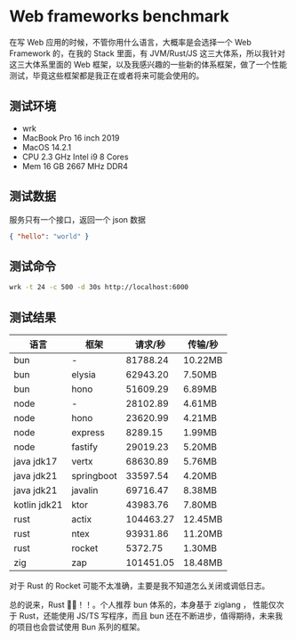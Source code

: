 # Web frameworks benchmark

在写 Web 应用的时候，不管你用什么语言，大概率是会选择一个 Web Framework 的，在我的 Stack 里面，有 JVM/Rust/JS 这三大体系，所以我针对这三大体系里面的 Web 框架，以及我感兴趣的一些新的体系框架，做了一个性能测试，毕竟这些框架都是我正在或者将来可能会使用的。

## 测试环境

* wrk
* MacBook Pro 16 inch 2019
* MacOS 14.2.1
* CPU 2.3 GHz Intel i9 8 Cores
* Mem 16 GB 2667 MHz DDR4

## 测试数据

服务只有一个接口，返回一个 json 数据

```json
{ "hello": "world" }
```

## 测试命令

```bash
wrk -t 24 -c 500 -d 30s http://localhost:6000
```

## 测试结果

|语言|框架|请求/秒|传输/秒|
|---|---|---|---|
|bun | - | 81788.24 | 10.22MB |
|bun | elysia | 62943.20 | 7.50MB |
|bun | hono | 51609.29 | 6.89MB |
|node| - | 28102.89 | 4.61MB |
|node| hono | 23620.99 | 4.21MB |
|node| express | 8289.15 | 1.99MB |
|node| fastify | 29019.23 | 5.20MB |
|java jdk17| vertx | 68630.89 | 5.76MB |
|java jdk21| springboot | 33597.54 | 4.20MB |
|java jdk21| javalin | 69716.47 | 8.38MB |
|kotlin jdk21 | ktor | 43983.76 | 7.80MB |
|rust| actix | 104463.27 | 12.45MB |
|rust| ntex | 93931.86 | 11.20MB |
|rust| rocket | 5372.75 | 1.30MB |
|zig| zap | 101451.05 | 18.48MB |

对于 Rust 的 Rocket 可能不太准确，主要是我不知道怎么关闭或调低日志。

总的说来，Rust 🐂🍺！！。个人推荐 bun 体系的，本身基于 ziglang ， 性能仅次于 Rust，还能使用 JS/TS 写程序，而且 bun 还在不断进步，值得期待，未来我的项目也会尝试使用 Bun 系列的框架。
